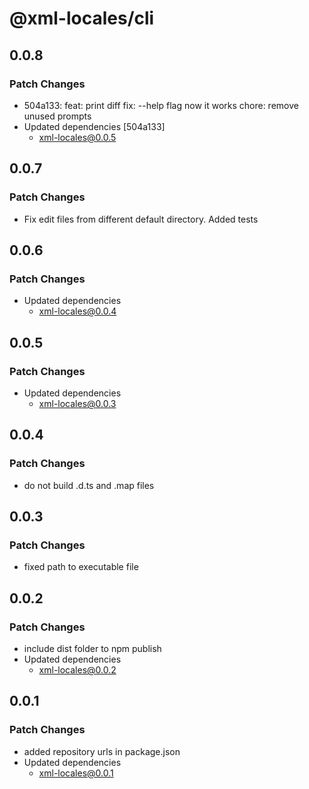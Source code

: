 # @xml-locales/cli

## 0.0.8

### Patch Changes

- 504a133: feat: print diff
  fix: --help flag now it works
  chore: remove unused prompts
- Updated dependencies [504a133]
  - xml-locales@0.0.5

## 0.0.7

### Patch Changes

- Fix edit files from different default directory. Added tests

## 0.0.6

### Patch Changes

- Updated dependencies
  - xml-locales@0.0.4

## 0.0.5

### Patch Changes

- Updated dependencies
  - xml-locales@0.0.3

## 0.0.4

### Patch Changes

- do not build .d.ts and .map files

## 0.0.3

### Patch Changes

- fixed path to executable file

## 0.0.2

### Patch Changes

- include dist folder to npm publish
- Updated dependencies
  - xml-locales@0.0.2

## 0.0.1

### Patch Changes

- added repository urls in package.json
- Updated dependencies
  - xml-locales@0.0.1
